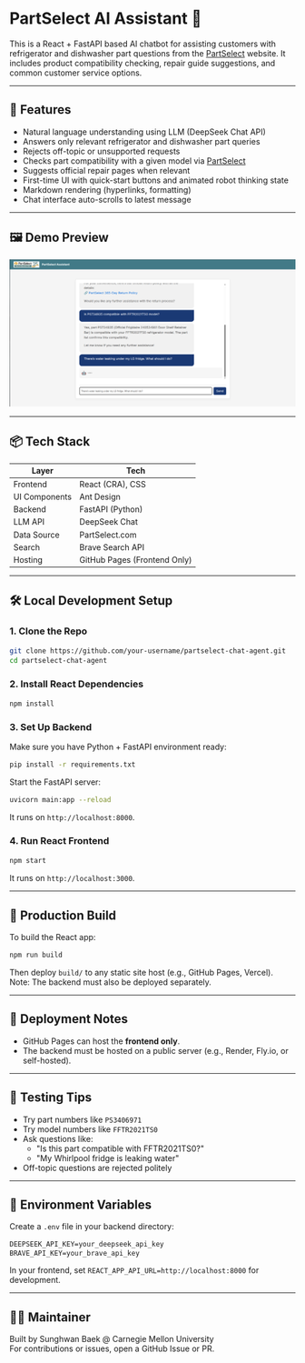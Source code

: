 # PartSelect AI Assistant 🤖

This is a React + FastAPI based AI chatbot for assisting customers with refrigerator and dishwasher part questions from the [PartSelect](https://www.partselect.com) website. It includes product compatibility checking, repair guide suggestions, and common customer service options.

---

## 🧠 Features

- Natural language understanding using LLM (DeepSeek Chat API)
- Answers only relevant refrigerator and dishwasher part queries
- Rejects off-topic or unsupported requests
- Checks part compatibility with a given model via [PartSelect](https://www.partselect.com)
- Suggests official repair pages when relevant
- First-time UI with quick-start buttons and animated robot thinking state
- Markdown rendering (hyperlinks, formatting)
- Chat interface auto-scrolls to latest message

---

## 🖼️ Demo Preview

![Demo Preview](screenshot.png)


---

## 📦 Tech Stack

| Layer         | Tech             |
|---------------|------------------|
| Frontend      | React (CRA), CSS |
| UI Components | Ant Design       |
| Backend       | FastAPI (Python) |
| LLM API       | DeepSeek Chat    |
| Data Source   | PartSelect.com   |
| Search        | Brave Search API |
| Hosting       | GitHub Pages (Frontend Only) |

---

## 🛠️ Local Development Setup

### 1. Clone the Repo

```bash
git clone https://github.com/your-username/partselect-chat-agent.git
cd partselect-chat-agent
```

### 2. Install React Dependencies

```bash
npm install
```

### 3. Set Up Backend

Make sure you have Python + FastAPI environment ready:

```bash
pip install -r requirements.txt
```

Start the FastAPI server:

```bash
uvicorn main:app --reload
```

It runs on `http://localhost:8000`.

### 4. Run React Frontend

```bash
npm start
```

It runs on `http://localhost:3000`.

---

## 🚀 Production Build

To build the React app:

```bash
npm run build
```

Then deploy `build/` to any static site host (e.g., GitHub Pages, Vercel).  
Note: The backend must also be deployed separately.

---

## 🔐 Deployment Notes

- GitHub Pages can host the **frontend only**.
- The backend must be hosted on a public server (e.g., Render, Fly.io, or self-hosted).

---

## 🧪 Testing Tips

- Try part numbers like `PS3406971`
- Try model numbers like `FFTR2021TS0`
- Ask questions like:
  - "Is this part compatible with FFTR2021TS0?"
  - "My Whirlpool fridge is leaking water"
- Off-topic questions are rejected politely

---

## 📁 Environment Variables

Create a `.env` file in your backend directory:

```env
DEEPSEEK_API_KEY=your_deepseek_api_key
BRAVE_API_KEY=your_brave_api_key
```

In your frontend, set `REACT_APP_API_URL=http://localhost:8000` for development.

---

## 🙋‍♂️ Maintainer

Built by Sunghwan Baek @ Carnegie Mellon University  
For contributions or issues, open a GitHub Issue or PR.


